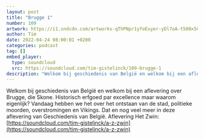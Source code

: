 ```yaml
---
layout: post
title: "Brugge 1"
number: 109
artwork: https://i1.sndcdn.com/artworks-qThPNpr1yfoEuyer-yDl7oA-t500x500.jpg
author: Tim
date: 2022-04-24 08:00:01 +0200
categories: podcast
tag: []
embed_player:
  type: soundcloud
  src: https://soundcloud.com/tim-gistelinck/109-brugge-1
description: "Welkom bij geschiedenis van België en welkom bij een aflevering over Brugge, die Skone."
---
```

Welkom bij geschiedenis van België en welkom bij een aflevering over Brugge, die Skone. Historisch erfgoed par excellence maar waarom eigenlijk? Vandaag hebben we het over het ontstaan van de stad, politieke moorden, overstromingen en Vikings. Dat en nog veel meer in deze aflevering van Geschiedenis van België.
Aflevering Het Zwin: [https://soundcloud.com/tim-gistelinck/a-z-zwin](https://soundcloud.com/tim-gistelinck/a-z-zwin)